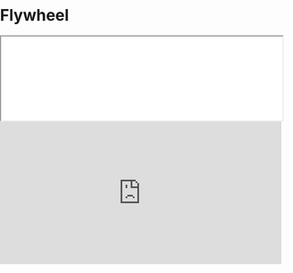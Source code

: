 # Flywheel

<style>
    body, html {
        width: 100%;
        height: 100%;
        margin: 0;
        padding: 0;
    }
</style>

<iframe width="100%" src="local.html"></iframe>

<iframe width="100%" height="255" src="https://www.youtube.com/embed/zWk69IPsMQs" title="YouTube video player" frameborder="0" ></iframe>
